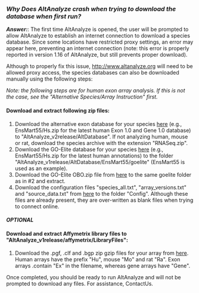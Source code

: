 ### _Why Does AltAnalyze crash when trying to download the database when first run?_ ###

_**Answer:**_: The first time AltAnalyze is opened, the user will be prompted to allow AltAnalyze to establish an internet connection to download a species database. Since some locations have restricted proxy settings, an error may appear here, preventing an internet connection (note: this error is properly reported in version 1.16 of AltAnalyze, but still prevents proper download).

Although to properly fix this issue, http://www.altanalyze.org will need to be allowed proxy access, the species databases can also be downloaded manually using the following steps:

_Note: the following steps are for human exon array analysis. If this is not the case, see the "Alternative Species/Array Instruction" first._

#### Download and extract following zip files: ####
  1. Download the alternative exon database for your species [here](http://altanalyze.org/archiveDBs/AltDatabase/updated) (e.g., EnsMart55/Hs.zip for the latest human Exon 1.0 and Gene 1.0 database) to "AltAnalyze\_v2release/AltDatabase". If not analyzing human, mouse or rat, download the species archive with the extension "RNASeq.zip".
  1. Download the GO-Elite database for your species [here](http://altanalyze.org/archiveDBs/Databases/) (e.g., EnsMart55/Hs.zip for the latest human annotations) to the folder "AltAnalyze\_v1release/AltDatabase/EnsMart55/goelite" (EnsMart55 is used as an example).
  1. Download the GO-Elite OBO.zip file from [here](http://altanalyze.org/archiveDBs/Databases/) to the same goelite folder as in #2 and extract.
  1. Download the configuration files "species\_all.txt", "array\_versions.txt" and "source\_data.txt" from [here](http://www.altanalyze.org/archiveDBs/Config/) to the folder "Config". Although these files are already present, they are over-written as blank files when trying to connect online.

#### _OPTIONAL_ ####

#### Download and extract Affymetrix library files to "AltAnalyze\_v1release/affymetrix/LibraryFiles": ####
1) Download the .pgf, .clf and .bgp zip gzip files for your array from [here](http://altanalyze.org/archiveDBs/LibraryFiles). Human arrays have the prefix "Hu", mouse "Mo" and rat "Ra". Exon arrays .contain "Ex" in the filename, whereas gene arrays have "Gene".

Once completed, you should be ready to run AltAnalyze and will not be prompted to download any files. For assistance, ContactUs.